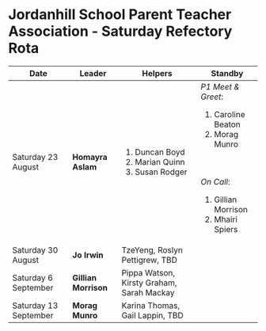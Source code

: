 # Jordanhill School Parent Teacher Association - Saturday Refectory Rota

| Date           | Leader        | Helpers                             | Standby |
|----------------|--------------|-------------------------------------|-----|
| Saturday 23 August | **Homayra Aslam** | <ol><li>Duncan Boyd</li><li>Marian Quinn</li><li>Susan Rodger</li></ol>| _P1 Meet & Greet_: <ol><li>Caroline Beaton</li><li>Morag Munro</li></ol><br/><br/> _On Call_: <ol><li>Gillian Morrison</li><li>Mhairi Spiers</li></ol> |
| Saturday 30 August | **Jo Irwin**     | TzeYeng, Roslyn Pettigrew, TBD| |
| Saturday 6 September  | **Gillian Morrison** | Pippa Watson, Kirsty Graham, Sarah Mackay  | |
| Saturday 13 September | **Morag Munro** | Karina Thomas, Gail Lappin, TBD | | 
